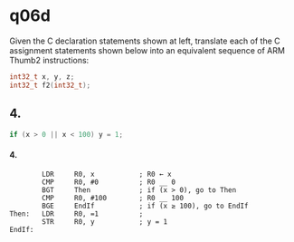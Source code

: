 # q06d

Given the C declaration statements shown at left, translate each of the C assignment statements shown below into an equivalent sequence of ARM Thumb2 instructions:

```c
int32_t	x, y, z;
int32_t	f2(int32_t);
```

## 4.
```c
if (x > 0 || x < 100) y = 1;
```

#### 4.
```gas
		LDR     R0, x           ; R0 ← x
		CMP     R0, #0          ; R0 __ 0
		BGT     Then			; if (x > 0), go to Then
		CMP     R0, #100		; R0 __ 100
		BGE     EndIf           ; if (x ≥ 100), go to EndIf
Then:   LDR     R0, =1          ;
		STR     R0, y           ; y = 1
EndIf:
```
